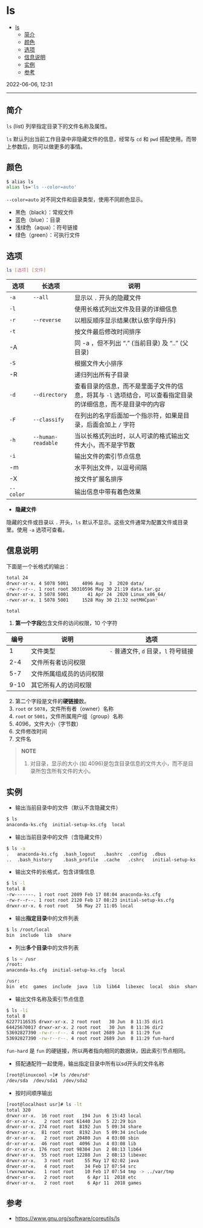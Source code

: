 # ls

- [ls](#ls)
  - [简介](#简介)
  - [颜色](#颜色)
  - [选项](#选项)
  - [信息说明](#信息说明)
  - [实例](#实例)
  - [参考](#参考)

2022-06-06, 12:31
*****

## 简介

`ls` (list) 列举指定目录下的文件名称及属性。

`ls` 默认列出当前工作目录中非隐藏文件的信息，经常与 `cd` 和 `pwd` 搭配使用。而带上参数后，则可以做更多的事情。

## 颜色

```bash
$ alias ls
alias ls='ls --color=auto'
```

`--color=auto` 对不同文件和目录类型，使用不同颜色显示。

- 黑色（black）：常规文件
- 蓝色（blue）：目录
- 浅绿色（aqua）：符号链接
- 绿色（green）：可执行文件

## 选项

```sh
ls [选项] [文件]
```

|选项|长选项|说明|
|---|---|---|
|`-a`|`--all`|显示以 `.` 开头的隐藏文件|
|`-l`||使用长格式列出文件及目录的详细信息|
|`-r`|`--reverse`|以相反顺序显示结果(默认依字母升序)|
|`-t`||按文件最后修改时间排序|
|-A||同 -a ，但不列出 “.” (当前目录) 及 “..” (父目录)|
|`-S`||根据文件大小排序|
|-R||递归列出所有子目录|
|`-d`|`--directory`|查看目录的信息，而不是里面子文件的信息，将其与 `-l` 选项结合，可以查看指定目录的详细信息，而不是目录中的内容|
|`-F`|`--classify`|在列出的名字后面加一个指示符，如果是目录，后面会加上 `/` 字符|
|`-h`|`--human-readable`|当以长格式列出时，以人可读的格式输出文件大小，而不是字节数|
|`-i`||输出文件的索引节点信息|
|-m||水平列出文件，以逗号间隔|
|-X||按文件扩展名排序|
|`--color`||输出信息中带有着色效果|

- **隐藏文件**

隐藏的文件或目录以 `.` 开头，`ls` 默认不显示。这些文件通常为配置文件或目录里。使用 `-a` 选项可查看。

## 信息说明

下面是一个长格式的输出：

```sh
total 24
drwxr-xr-x. 4 5078 5001     4096 Aug  3  2020 data/
-rw-r--r--. 1 root root 30310596 May 30 21:19 data.tar.gz
drwxr-xr-x. 3 5078 5001       41 Apr 24  2020 Linux_x86_64/
-rwxr-xr-x. 1 5078 5001     1528 May 30 21:32 netMHCpan*
```

`total`

1. **第一个字段**包含文件的访问权限，10 个字符

|编号|说明|选项|
|---|---|---|
|1|文件类型| `-` 普通文件, `d` 目录，`l` 符号链接|
|2-4|文件所有者访问权限|
|5-7|文件所属组成员的访问权限|
|9-10|其它所有人的访问权限|

2. 第二个字段是文件的**硬链接**数。
3. `root` or `5078`，文件所有者（owner）名称
4. `root` or `5001`，文件所属用户组（group）名称
5. 4096，文件大小（字节数）
6. 文件修改时间
7. 文件名

> **NOTE**
> 1. 对目录，显示的大小 (如 4096)是包含目录信息的文件大小，而不是目录所包含所有文件的大小。
> 


## 实例

- 输出当前目录中的文件（默认不含隐藏文件）

```sh
$ ls
anaconda-ks.cfg  initial-setup-ks.cfg  local
```

- 输出当前目录中的文件（含隐藏文件）

```sh
$ ls -a
.   anaconda-ks.cfg  .bash_logout   .bashrc  .config  .dbus                 local  .subversion  .viminfo
..  .bash_history    .bash_profile  .cache   .cshrc   initial-setup-ks.cfg  .pki   .tcshrc      .Xauthority
```

- 输出文件的长格式，包含详情信息

```sh
$ ls -l
total 8
-rw-------. 1 root root 2089 Feb 17 08:04 anaconda-ks.cfg
-rw-r--r--. 1 root root 2120 Feb 17 08:23 initial-setup-ks.cfg
drwxr-xr-x. 6 root root   56 May 27 11:05 local
```

- 输出**指定目录**中的文件列表

```sh
$ ls /root/local
bin  include  lib  share
```

- 列出**多个目录**中的文件列表

```sh
$ ls ~ /usr
/root:
anaconda-ks.cfg  initial-setup-ks.cfg  local

/usr:
bin  etc  games  include  java  lib  lib64  libexec  local  sbin  share  src  tmp
```

- 输出文件名称及索引节点信息

```sh
$ ls -li
total 8
62277116535 drwxr-xr-x. 2 root root   30 Jun  8 11:35 dir1
64425670017 drwxr-xr-x. 2 root root   30 Jun  8 11:36 dir2
53692827390 -rw-r--r--. 4 root root 2689 Jun  8 11:29 fun
53692827390 -rw-r--r--. 4 root root 2689 Jun  8 11:29 fun-hard
```

`fun-hard` 是 `fun` 的硬链接，所以两者指向相同的数据块，因此索引节点相同。

- 搭配通配符一起使用，输出指定目录中所有以sd开头的文件名称

```sh
[root@linuxcool ~]# ls /dev/sd*
/dev/sda  /dev/sda1  /dev/sda2
```

- 按时间顺序输出

```sh
[root@localhost usr]# ls -lt
total 320
drwxr-xr-x.  16 root root   194 Jun  6 15:43 local
dr-xr-xr-x.   2 root root 61440 Jun  5 22:29 bin
drwxr-xr-x. 274 root root  8192 Jun  5 09:34 share
drwxr-xr-x.  81 root root  8192 Jun  5 09:34 include
dr-xr-xr-x.   2 root root 20480 Jun  4 03:08 sbin
dr-xr-xr-x.  46 root root  4096 Jun  4 03:08 lib
dr-xr-xr-x. 176 root root 98304 Jun  2 08:13 lib64
drwxr-xr-x.  55 root root 12288 Jun  2 08:13 libexec
drwxr-xr-x.   3 root root    55 May 17 02:02 java
drwxr-xr-x.   4 root root    34 Feb 17 07:54 src
lrwxrwxrwx.   1 root root    10 Feb 17 07:54 tmp -> ../var/tmp
drwxr-xr-x.   2 root root     6 Apr 11  2018 etc
drwxr-xr-x.   2 root root     6 Apr 11  2018 games
```

## 参考

- https://www.gnu.org/software/coreutils/ls